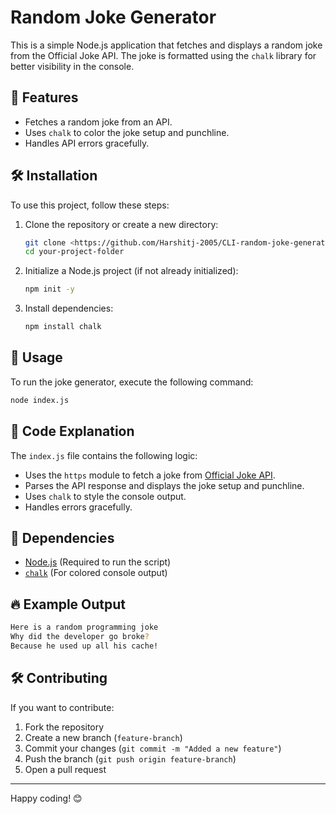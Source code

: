 # Random Joke Generator

This is a simple Node.js application that fetches and displays a random joke from the Official Joke API. The joke is formatted using the `chalk` library for better visibility in the console.

## 📌 Features
- Fetches a random joke from an API.
- Uses `chalk` to color the joke setup and punchline.
- Handles API errors gracefully.

## 🛠️ Installation
To use this project, follow these steps:

1. Clone the repository or create a new directory:
   ```sh
   git clone <https://github.com/Harshitj-2005/CLI-random-joke-generator.git>
   cd your-project-folder
   ```

2. Initialize a Node.js project (if not already initialized):
   ```sh
   npm init -y
   ```

3. Install dependencies:
   ```sh
   npm install chalk
   ```

## 🚀 Usage
To run the joke generator, execute the following command:
```sh
node index.js
```

## 📄 Code Explanation
The `index.js` file contains the following logic:
- Uses the `https` module to fetch a joke from [Official Joke API](https://official-joke-api.appspot.com/jokes/random).
- Parses the API response and displays the joke setup and punchline.
- Uses `chalk` to style the console output.
- Handles errors gracefully.

## 📌 Dependencies
- [Node.js](https://nodejs.org/) (Required to run the script)
- [`chalk`](https://www.npmjs.com/package/chalk) (For colored console output)

## 🔥 Example Output
```sh
Here is a random programming joke
Why did the developer go broke?
Because he used up all his cache!
```

## 🛠️ Contributing
If you want to contribute:
1. Fork the repository
2. Create a new branch (`feature-branch`)
3. Commit your changes (`git commit -m "Added a new feature"`)
4. Push the branch (`git push origin feature-branch`)
5. Open a pull request

---

Happy coding! 😊

